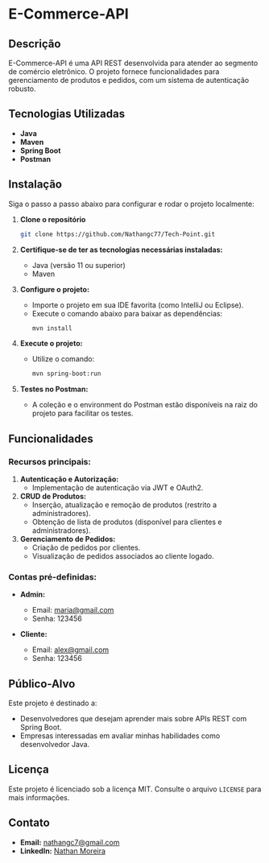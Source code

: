# E-Commerce-API

## Descrição
E-Commerce-API é uma API REST desenvolvida para atender ao segmento de comércio eletrônico. O projeto fornece funcionalidades para gerenciamento de produtos e pedidos, com um sistema de autenticação robusto.

## Tecnologias Utilizadas
- **Java**
- **Maven**
- **Spring Boot**
- **Postman**

## Instalação
Siga o passo a passo abaixo para configurar e rodar o projeto localmente:

1. **Clone o repositório**
   ```bash
   git clone https://github.com/Nathangc77/Tech-Point.git
   ```

2. **Certifique-se de ter as tecnologias necessárias instaladas:**
    - Java (versão 11 ou superior)
    - Maven

3. **Configure o projeto:**
    - Importe o projeto em sua IDE favorita (como IntelliJ ou Eclipse).
    - Execute o comando abaixo para baixar as dependências:
      ```bash
      mvn install
      ```

4. **Execute o projeto:**
    - Utilize o comando:
      ```bash
      mvn spring-boot:run
      ```

5. **Testes no Postman:**
    - A coleção e o environment do Postman estão disponíveis na raiz do projeto para facilitar os testes.

## Funcionalidades

### Recursos principais:
1. **Autenticação e Autorização:**
    - Implementação de autenticação via JWT e OAuth2.
2. **CRUD de Produtos:**
    - Inserção, atualização e remoção de produtos (restrito a administradores).
    - Obtenção de lista de produtos (disponível para clientes e administradores).
3. **Gerenciamento de Pedidos:**
    - Criação de pedidos por clientes.
    - Visualização de pedidos associados ao cliente logado.

### Contas pré-definidas:
- **Admin:**
    - Email: maria@gmail.com
    - Senha: 123456

- **Cliente:**
    - Email: alex@gmail.com
    - Senha: 123456

## Público-Alvo
Este projeto é destinado a:
- Desenvolvedores que desejam aprender mais sobre APIs REST com Spring Boot.
- Empresas interessadas em avaliar minhas habilidades como desenvolvedor Java.

## Licença
Este projeto é licenciado sob a licença MIT. Consulte o arquivo `LICENSE` para mais informações.

## Contato
- **Email:** nathangc7@gmail.com
- **LinkedIn:** [Nathan Moreira](https://www.linkedin.com/in/nathan-moreira-a07037191/)

